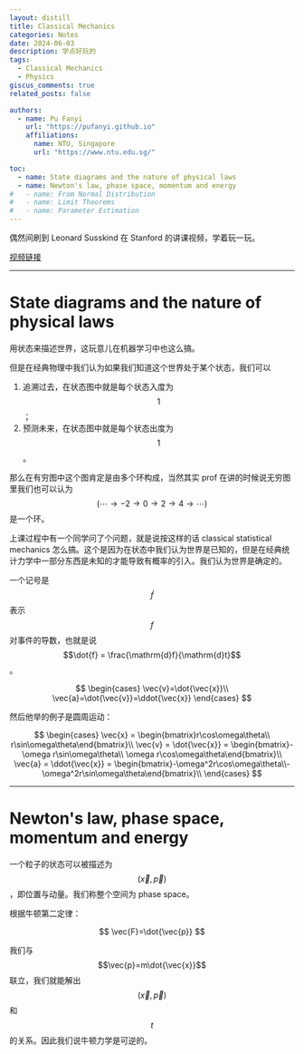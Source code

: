 ```yaml
---
layout: distill
title: Classical Mechanics
categories: Notes
date: 2024-06-03
description: 学点好玩的
tags:
  - Classical Mechanics
  - Physics
giscus_comments: true
related_posts: false

authors:
  - name: Pu Fanyi
    url: "https://pufanyi.github.io"
    affiliations:
      name: NTU, Singapore
      url: "https://www.ntu.edu.sg/"

toc:
  - name: State diagrams and the nature of physical laws
  - name: Newton's law, phase space, momentum and energy
#   - name: From Normal Distribution
#   - name: Limit Theorems
#   - name: Parameter Estimation
---
```


偶然间刷到 Leonard Susskind 在 Stanford 的讲课视频，学着玩一玩。

[视频链接](https://theoreticalminimum.com/courses/classical-mechanics/2011/fall)

---

# State diagrams and the nature of physical laws

用状态来描述世界，这玩意儿在机器学习中也这么搞。

但是在经典物理中我们认为如果我们知道这个世界处于某个状态，我们可以

1. 追溯过去，在状态图中就是每个状态入度为 $$1$$；
2. 预测未来，在状态图中就是每个状态出度为 $$1$$。

那么在有穷图中这个图肯定是由多个环构成，当然其实 prof 在讲的时候说无穷图里我们也可以认为 $$(\cdots\to -2\to 0\to 2\to 4\to\cdots)$$ 是一个环。

上课过程中有一个同学问了个问题，就是说按这样的话 classical statistical mechanics 怎么搞。这个是因为在状态中我们认为世界是已知的，但是在经典统计力学中一部分东西是未知的才能导致有概率的引入。我们认为世界是确定的。

一个记号是 $$\dot{f}$$ 表示 $$f$$ 对事件的导数，也就是说 $$\dot{f} = \frac{\mathrm{d}f}{\mathrm{d}t}$$。

$$
\begin{cases}
\vec{v}=\dot{\vec{x}}\\
\vec{a}=\dot{\vec{v}}=\ddot{\vec{x}}
\end{cases}
$$

然后他举的例子是圆周运动：

$$
\begin{cases}
\vec{x} = \begin{bmatrix}r\cos\omega\theta\\ r\sin\omega\theta\end{bmatrix}\\
\vec{v} = \dot{\vec{x}} = \begin{bmatrix}-\omega r\sin\omega\theta\\ \omega r\cos\omega\theta\end{bmatrix}\\
\vec{a} = \ddot{\vec{x}} = \begin{bmatrix}-\omega^2r\cos\omega\theta\\-\omega^2r\sin\omega\theta\end{bmatrix}\\
\end{cases}
$$

---

# Newton's law, phase space, momentum and energy

一个粒子的状态可以被描述为 $$(\vec{x}, \vec{p})$$，即位置与动量。我们称整个空间为 phase space。

根据牛顿第二定律：

$$
\vec{F}=\dot{\vec{p}}
$$

我们与 $$\vec{p}=m\dot{\vec{x}}$$ 联立，我们就能解出 $$(\vec{x}, \vec{p})$$ 和 $$t$$ 的关系。因此我们说牛顿力学是可逆的。
